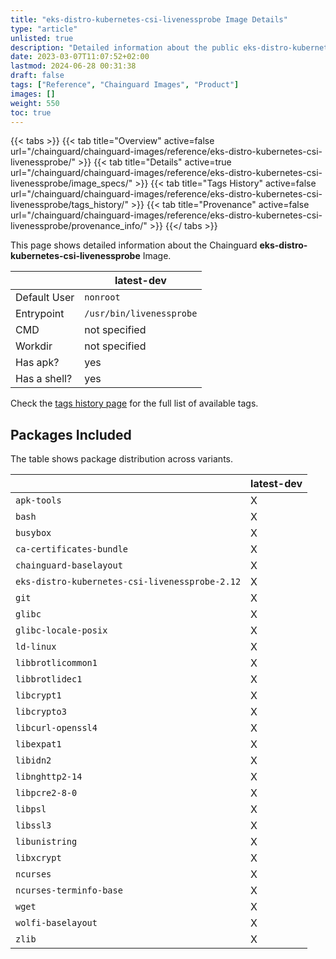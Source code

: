 ```yaml
---
title: "eks-distro-kubernetes-csi-livenessprobe Image Details"
type: "article"
unlisted: true
description: "Detailed information about the public eks-distro-kubernetes-csi-livenessprobe Chainguard Image."
date: 2023-03-07T11:07:52+02:00
lastmod: 2024-06-28 00:31:38
draft: false
tags: ["Reference", "Chainguard Images", "Product"]
images: []
weight: 550
toc: true
---
```


{{< tabs >}}
{{< tab title="Overview" active=false url="/chainguard/chainguard-images/reference/eks-distro-kubernetes-csi-livenessprobe/" >}}
{{< tab title="Details" active=true url="/chainguard/chainguard-images/reference/eks-distro-kubernetes-csi-livenessprobe/image_specs/" >}}
{{< tab title="Tags History" active=false url="/chainguard/chainguard-images/reference/eks-distro-kubernetes-csi-livenessprobe/tags_history/" >}}
{{< tab title="Provenance" active=false url="/chainguard/chainguard-images/reference/eks-distro-kubernetes-csi-livenessprobe/provenance_info/" >}}
{{</ tabs >}}

This page shows detailed information about the Chainguard **eks-distro-kubernetes-csi-livenessprobe** Image.

|              | latest-dev               |
|--------------|--------------------------|
| Default User | `nonroot`                |
| Entrypoint   | `/usr/bin/livenessprobe` |
| CMD          | not specified            |
| Workdir      | not specified            |
| Has apk?     | yes                      |
| Has a shell? | yes                      |

Check the [tags history page](/chainguard/chainguard-images/reference/eks-distro-kubernetes-csi-livenessprobe/tags_history/) for the full list of available tags.

## Packages Included
The table shows package distribution across variants.

|                                                | latest-dev |
|------------------------------------------------|------------|
| `apk-tools`                                    | X          |
| `bash`                                         | X          |
| `busybox`                                      | X          |
| `ca-certificates-bundle`                       | X          |
| `chainguard-baselayout`                        | X          |
| `eks-distro-kubernetes-csi-livenessprobe-2.12` | X          |
| `git`                                          | X          |
| `glibc`                                        | X          |
| `glibc-locale-posix`                           | X          |
| `ld-linux`                                     | X          |
| `libbrotlicommon1`                             | X          |
| `libbrotlidec1`                                | X          |
| `libcrypt1`                                    | X          |
| `libcrypto3`                                   | X          |
| `libcurl-openssl4`                             | X          |
| `libexpat1`                                    | X          |
| `libidn2`                                      | X          |
| `libnghttp2-14`                                | X          |
| `libpcre2-8-0`                                 | X          |
| `libpsl`                                       | X          |
| `libssl3`                                      | X          |
| `libunistring`                                 | X          |
| `libxcrypt`                                    | X          |
| `ncurses`                                      | X          |
| `ncurses-terminfo-base`                        | X          |
| `wget`                                         | X          |
| `wolfi-baselayout`                             | X          |
| `zlib`                                         | X          |

